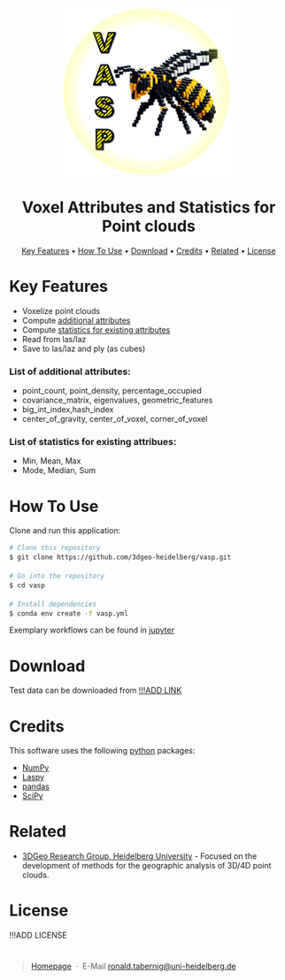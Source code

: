 
<p align="center">
  <img src="./img/vasp_logo_temp.png" height="300px">
</p>
<!-- <h1 align="center">
  <br>
  VASP
  <br>
</h1> -->
<h1 align="center"><strong>V</strong>oxel <strong>A</strong>ttributes and <strong>S</strong>tatistics for <strong>P</strong>oint clouds</h4>

<p align="center">
  <a href="#key-features">Key Features</a> •
  <a href="#how-to-use">How To Use</a> •
  <a href="#download">Download</a> •
  <a href="#credits">Credits</a> •
  <a href="#related">Related</a> •
  <a href="#license">License</a>
</p>

# Key Features
* Voxelize point clouds
* Compute [additional attributes](#list-of-additional-attributes)
* Compute [statistics for existing attributes](#list-of-statistics-for-existing-attribues)  
* Read from las/laz
* Save to las/laz and ply (as cubes)

### List of additional attributes:
  * point_count,  point_density,  percentage_occupied
  * covariance_matrix,  eigenvalues,  geometric_features
  * big_int_index,hash_index
  * center_of_gravity, center_of_voxel, corner_of_voxel

### List of statistics for existing attribues:
  * Min, Mean, Max
  * Mode, Median, Sum
  
# How To Use
Clone and run this application:
```bash
# Clone this repository
$ git clone https://github.com/3dgeo-heidelberg/vasp.git

# Go into the repository
$ cd vasp

# Install dependencies
$ conda env create -f vasp.yml
```
Exemplary workflows can be found in [jupyter](./jupyter)

# Download
Test data can be downloaded from [!!!ADD LINK](!!!link_here)

# Credits
This software uses the following [python](https://www.python.org/) packages:

- [NumPy](https://numpy.org/)
- [Laspy](https://github.com/laspy/laspy)
- [pandas](https://pandas.pydata.org/)
- [SciPy](https://scipy.org/)

# Related
- [3DGeo Research Group, Heidelberg University](https://github.com/3dgeo-heidelberg) - Focused on the development of methods for the geographic analysis of 3D/4D point clouds.

# License
!!!ADD LICENSE

# 
> [Homepage](https://www.geog.uni-heidelberg.de/3dgeo/index.html) &nbsp;&middot;&nbsp; E-Mail [ronald.tabernig@uni-heidelberg.de](ronald.tabernig@uni-heidelberg.de)

